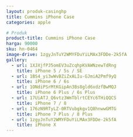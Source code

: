 ```yaml
---
layout: produk-casinghp
title: Cummins iPhone Case
categories: apple

# Produk
product-title: Cummins iPhone Case
harga: 90000
sku: hn-0464
image-drive: 1zgyJnTuY2WMYFDuYiLMAx3FDDe-2k5fA
gallery:
  - url: 1XJXjfPJ5omEV3uZcqhpKVAWNzewTdRng
    title: iPhone 5 / 5s / SE
  - url: 1BS4_yi3wWvBZiZxALIu-GJmiA2Pmf9yQ
    title: iPhone 6 / 6s
  - url: 1ONdiPSrMtKGipAn3Bs8gld6xdzfBwMQJ
    title: iPhone 6 Plus / 6s Plus
  - url: 17UiATJ_Q6vtz3WmTblrtCEYc6THiQQCS
    title: iPhone 7 / 8
  - url: 176zN9RTyLZ-0RTVubgkgv1Q8hnwwGMTG
    title: iPhone 7 Plus / 8 Plus
  - url: 1zgyJnTuY2WMYFDuYiLMAx3FDDe-2k5fA
    title: iPhone X
---
```

